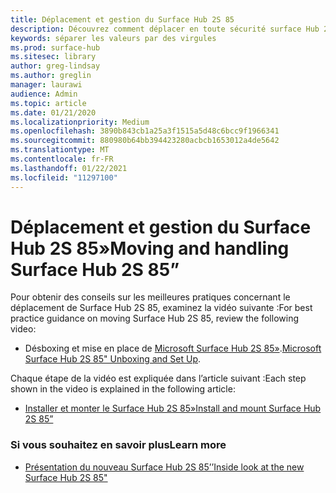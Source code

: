 ```yaml
---
title: Déplacement et gestion du Surface Hub 2S 85
description: Découvrez comment déplacer en toute sécurité surface Hub 2S 85.
keywords: séparer les valeurs par des virgules
ms.prod: surface-hub
ms.sitesec: library
author: greg-lindsay
ms.author: greglin
manager: laurawi
audience: Admin
ms.topic: article
ms.date: 01/21/2020
ms.localizationpriority: Medium
ms.openlocfilehash: 3890b843cb1a25a3f1515a5d48c6bcc9f1966341
ms.sourcegitcommit: 880980b64bb394423280acbcb1653012a4de5642
ms.translationtype: MT
ms.contentlocale: fr-FR
ms.lasthandoff: 01/22/2021
ms.locfileid: "11297100"
---
```

# <span data-ttu-id="f6b3a-104">Déplacement et gestion du Surface Hub 2S 85»</span><span class="sxs-lookup"><span data-stu-id="f6b3a-104">Moving and handling Surface Hub 2S 85”</span></span>

<span data-ttu-id="f6b3a-105">Pour obtenir des conseils sur les meilleures pratiques concernant le déplacement de Surface Hub 2S 85, examinez la vidéo suivante :</span><span class="sxs-lookup"><span data-stu-id="f6b3a-105">For best practice guidance on moving Surface Hub 2S 85, review the following video:</span></span> 
- <span data-ttu-id="f6b3a-106">Désboxing et mise en place de [Microsoft Surface Hub 2S 85»](https://aka.ms/Hub2S85Unboxing).</span><span class="sxs-lookup"><span data-stu-id="f6b3a-106">[Microsoft Surface Hub 2S 85" Unboxing and Set Up](https://aka.ms/Hub2S85Unboxing).</span></span> 

<span data-ttu-id="f6b3a-107">Chaque étape de la vidéo est expliquée dans l’article suivant :</span><span class="sxs-lookup"><span data-stu-id="f6b3a-107">Each step shown in the video is explained in the following article:</span></span>

- [<span data-ttu-id="f6b3a-108">Installer et monter le Surface Hub 2S 85»</span><span class="sxs-lookup"><span data-stu-id="f6b3a-108">Install and mount Surface Hub 2S 85”</span></span>](surface-hub-2s-85-install-mount.md)

### <span data-ttu-id="f6b3a-109">Si vous souhaitez en savoir plus</span><span class="sxs-lookup"><span data-stu-id="f6b3a-109">Learn more</span></span>
- [<span data-ttu-id="f6b3a-110">Présentation du nouveau Surface Hub 2S 85’’</span><span class="sxs-lookup"><span data-stu-id="f6b3a-110">Inside look at the new Surface Hub 2S 85"</span></span>](https://techcommunity.microsoft.com/t5/surface-it-pro-blog/inside-look-at-the-new-surface-hub-2s-85/ba-p/1721773)

